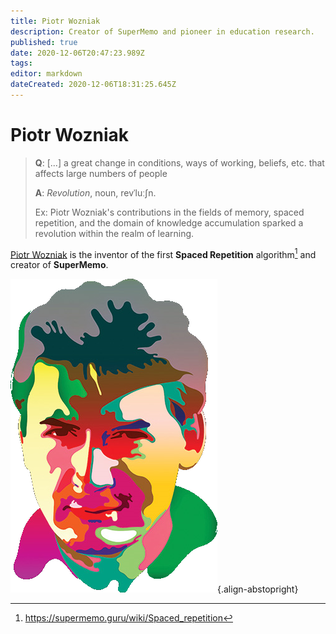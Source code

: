 ```yaml
---
title: Piotr Wozniak
description: Creator of SuperMemo and pioneer in education research.
published: true
date: 2020-12-06T20:47:23.989Z
tags: 
editor: markdown
dateCreated: 2020-12-06T18:31:25.645Z
---
```


# Piotr Wozniak

> **Q**: <span class="sm-cloze">[...]</span>
> a great change in conditions, ways of working, beliefs, etc. that affects large numbers of people
>
> **A**: _Revolution_, noun, revˈluːʃn.
> 
> Ex: Piotr Wozniak's contributions in the fields of memory, spaced repetition, and the domain of knowledge accumulation sparked a revolution within the realm of learning.

[Piotr Wozniak](https://supermemo.guru/wiki/Piotr_Wozniak) is the inventor of the first **Spaced Repetition** algorithm[^1] and creator of **SuperMemo**.


[^1]: https://supermemo.guru/wiki/Spaced_repetition

![Piotr Wozniak](/supermemo/piotr_wozniak_icon.png){.align-abstopright}